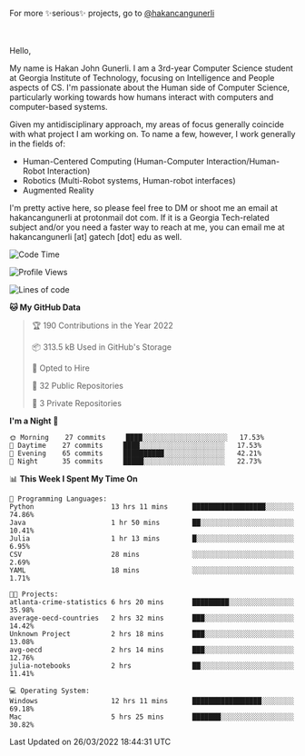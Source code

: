 For more ✨serious✨ projects, go to [@hakancangunerli](https://github.com/hakancangunerli)

</div>
<br>
<br>
Hello,

My name is Hakan John Gunerli. I am a 3rd-year Computer Science student at Georgia Institute of Technology, focusing on Intelligence and People aspects of CS. I'm passionate about the Human side of Computer Science, particularly working towards how humans interact with computers and computer-based systems.


Given my antidisciplinary approach, my areas of focus generally coincide with what project I am working on. To name a few, however, I work generally in the fields of:

- Human-Centered Computing (Human-Computer Interaction/Human-Robot Interaction) 
- Robotics (Multi-Robot systems, Human-robot interfaces)
- Augmented Reality



I'm pretty active here, so please feel free to DM or shoot me an email at hakancangunerli at protonmail dot com. If it is a Georgia Tech-related subject and/or you need a faster way to reach at me, you can email me at hakancangunerli [at] gatech [dot] edu as well.

 </div>
 
 </div>


<!--START_SECTION:waka-->
![Code Time](http://img.shields.io/badge/Code%20Time-99%20hrs%2033%20mins-blue)

![Profile Views](http://img.shields.io/badge/Profile%20Views-69-blue)

![Lines of code](https://img.shields.io/badge/From%20Hello%20World%20I%27ve%20Written-739%20lines%20of%20code-blue)

**🐱 My GitHub Data** 

> 🏆 190 Contributions in the Year 2022
 > 
> 📦 313.5 kB Used in GitHub's Storage 
 > 
> 💼 Opted to Hire
 > 
> 📜 32 Public Repositories 
 > 
> 🔑 3 Private Repositories  
 > 
**I'm a Night 🦉** 

```text
🌞 Morning    27 commits     ████░░░░░░░░░░░░░░░░░░░░░   17.53% 
🌆 Daytime    27 commits     ████░░░░░░░░░░░░░░░░░░░░░   17.53% 
🌃 Evening    65 commits     ██████████░░░░░░░░░░░░░░░   42.21% 
🌙 Night      35 commits     █████░░░░░░░░░░░░░░░░░░░░   22.73%

```


📊 **This Week I Spent My Time On** 

```text
💬 Programming Languages: 
Python                   13 hrs 11 mins      ██████████████████░░░░░░░   74.86% 
Java                     1 hr 50 mins        ██░░░░░░░░░░░░░░░░░░░░░░░   10.41% 
Julia                    1 hr 13 mins        █░░░░░░░░░░░░░░░░░░░░░░░░   6.95% 
CSV                      28 mins             ░░░░░░░░░░░░░░░░░░░░░░░░░   2.69% 
YAML                     18 mins             ░░░░░░░░░░░░░░░░░░░░░░░░░   1.71%

🐱‍💻 Projects: 
atlanta-crime-statistics 6 hrs 20 mins       █████████░░░░░░░░░░░░░░░░   35.98% 
average-oecd-countries   2 hrs 32 mins       ███░░░░░░░░░░░░░░░░░░░░░░   14.42% 
Unknown Project          2 hrs 18 mins       ███░░░░░░░░░░░░░░░░░░░░░░   13.08% 
avg-oecd                 2 hrs 14 mins       ███░░░░░░░░░░░░░░░░░░░░░░   12.76% 
julia-notebooks          2 hrs               ██░░░░░░░░░░░░░░░░░░░░░░░   11.41%

💻 Operating System: 
Windows                  12 hrs 11 mins      █████████████████░░░░░░░░   69.18% 
Mac                      5 hrs 25 mins       ███████░░░░░░░░░░░░░░░░░░   30.82%

```


 Last Updated on 26/03/2022 18:44:31 UTC
<!--END_SECTION:waka-->


